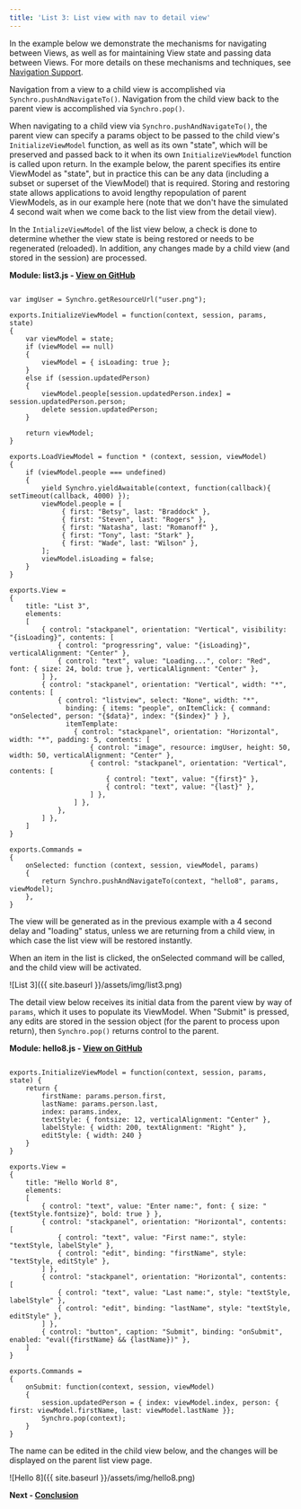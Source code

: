 ```yaml
---
title: 'List 3: List view with nav to detail view'
---
```


In the example below we demonstrate the mechanisms for navigating between Views, as well as for maintaining View state and passing data between
Views.  For more details on these mechanisms and techniques, see [Navigation Support](../general/navigation-support).

Navigation from a view to a child view is accomplished via `Synchro.pushAndNavigateTo()`.  Navigation from the child view back to the parent
view is accomplished via `Synchro.pop()`.

When navigating to a child view via `Synchro.pushAndNavigateTo()`, the parent view can specify a params object to be passed to the child
view's `InitializeViewModel` function, as well as its own "state", which will be preserved and passed back to it when its own `InitializeViewModel`
function is called upon return.  In the example below, the parent specifies its entire ViewModel as "state", but in practice this can be any data
(including a subset or superset of the ViewModel) that is required.  Storing and restoring state allows applications to avoid lengthy repopulation
of parent ViewModels, as in our example here (note that we don't have the simulated 4 second wait when we come back to the list view from the
detail view).

In the `IntializeViewModel` of the list view below, a check is done to determine whether the view state is being restored or needs to be
regenerated (reloaded).  In addition, any changes made by a child view (and stored in the session) are processed.

__Module: list3.js - [View on GitHub](https://github.com/SynchroLabs/SynchroTutorial/blob/master/list3.js)__

<pre><code>
var imgUser = Synchro.getResourceUrl("user.png");

exports.InitializeViewModel = function(context, session, params, state)
{
<span class="mark">    var viewModel = state;
    if (viewModel == null)
    {
        viewModel = { isLoading: true };
    }
    else if (session.updatedPerson)
    {
        viewModel.people[session.updatedPerson.index] = session.updatedPerson.person;
        delete session.updatedPerson;
    }

    return viewModel;</span>
}

exports.LoadViewModel = function * (context, session, viewModel)
{
    <span class="mark">if (viewModel.people === undefined)
    {</span>
        yield Synchro.yieldAwaitable(context, function(callback){ setTimeout(callback, 4000) });
        viewModel.people = [
             { first: "Betsy", last: "Braddock" }, 
             { first: "Steven", last: "Rogers" }, 
             { first: "Natasha", last: "Romanoff" }, 
             { first: "Tony", last: "Stark" }, 
             { first: "Wade", last: "Wilson" }, 
        ];
        viewModel.isLoading = false;
    <span class="mark">}</span>
}

exports.View =
{
    title: "List 3",
    elements:
    [
        { control: "stackpanel", orientation: "Vertical", visibility: "{isLoading}", contents: [
            { control: "progressring", value: "{isLoading}", verticalAlignment: "Center" },
            { control: "text", value: "Loading...", color: "Red", font: { size: 24, bold: true }, verticalAlignment: "Center" },
        ] },
        { control: "stackpanel", orientation: "Vertical", width: "*", contents: [
            { control: "listview", select: "None", width: "*", 
              binding: { items: "people", <span class="mark">onItemClick: { command: "onSelected", person: "{$data}", index: "{$index}"</span> } }, 
              itemTemplate:
                { control: "stackpanel", orientation: "Horizontal", width: "*", padding: 5, contents: [
                    { control: "image", resource: imgUser, height: 50, width: 50, verticalAlignment: "Center" },
                    { control: "stackpanel", orientation: "Vertical", contents: [
                        { control: "text", value: "{first}" },
                        { control: "text", value: "{last}" },
                    ] },
                ] },
            },
        ] },
    ]
}

exports.Commands = 
{
<span class="mark">    onSelected: function (context, session, viewModel, params)
    {
        return Synchro.pushAndNavigateTo(context, "hello8", params, viewModel);
    },</span>
}
</code></pre>

The view will be generated as in the previous example with a 4 second delay and "loading" status, unless we are returning
from a child view, in which case the list view will be restored instantly.

When an item in the list is clicked, the onSelected command will be called, and the child view will be activated. 

![List 3]({{ site.baseurl }}/assets/img/list3.png)

The detail view below receives its initial data from the parent view by way of `params`, which it uses to populate its ViewModel.  When "Submit"
is pressed, any edits are stored in the session object (for the parent to process upon return), then `Synchro.pop()` returns control to the parent.

__Module: hello8.js - [View on GitHub](https://github.com/SynchroLabs/SynchroTutorial/blob/master/hello8.js)__

<pre><code>
exports.InitializeViewModel = function(context, session, params, state) {
    return {
        firstName: <span class="mark">params.person.first,</span>
        lastName: <span class="mark">params.person.last,</span>
        <span class="mark">index: params.index,</span>
        textStyle: { fontsize: 12, verticalAlignment: "Center" },
        labelStyle: { width: 200, textAlignment: "Right" },
        editStyle: { width: 240 }
    }
}

exports.View =
{
    title: "Hello World 8",
    elements:
    [
        { control: "text", value: "Enter name:", font: { size: "{textStyle.fontsize}", bold: true } },
        { control: "stackpanel", orientation: "Horizontal", contents: [
            { control: "text", value: "First name:", style: "textStyle, labelStyle" },
            { control: "edit", binding: "firstName", style: "textStyle, editStyle" },
        ] },
        { control: "stackpanel", orientation: "Horizontal", contents: [
            { control: "text", value: "Last name:", style: "textStyle, labelStyle" },
            { control: "edit", binding: "lastName", style: "textStyle, editStyle" },
        ] },
        { control: "button", caption: "Submit", binding: "onSubmit", enabled: "eval({firstName} && {lastName})" },
    ]
}

exports.Commands =
{
    onSubmit: function(context, session, viewModel)
    {
<span class="mark">        session.updatedPerson = { index: viewModel.index, person: { first: viewModel.firstName, last: viewModel.lastName }};
        Synchro.pop(context);</span>
    }
}
</code></pre>

The name can be edited in the child view below, and the changes will be displayed on the parent list view page. 

![Hello 8]({{ site.baseurl }}/assets/img/hello8.png)

__Next - [Conclusion](conclusion)__ 